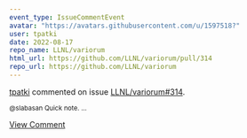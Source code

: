 ```yaml
---
event_type: IssueCommentEvent
avatar: "https://avatars.githubusercontent.com/u/1597518?"
user: tpatki
date: 2022-08-17
repo_name: LLNL/variorum
html_url: https://github.com/LLNL/variorum/pull/314
repo_url: https://github.com/LLNL/variorum
---
```


<a href='https://github.com/tpatki' target='_blank'>tpatki</a> commented on issue <a href='https://github.com/LLNL/variorum/pull/314' target='_blank'>LLNL/variorum#314</a>.

<small>@slabasan Quick note....</small>

<a href='https://github.com/LLNL/variorum/pull/314' target='_blank'>View Comment</a>
